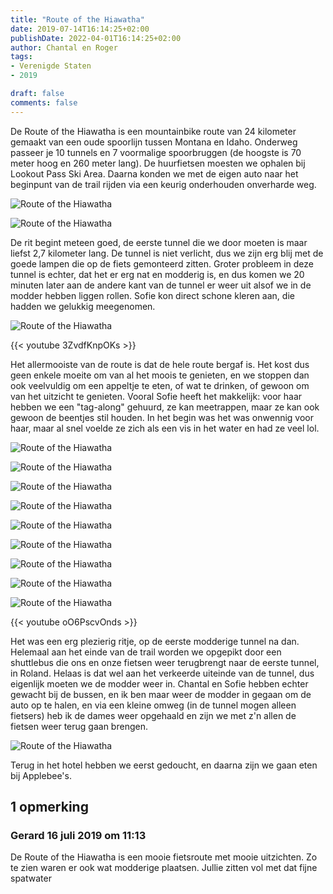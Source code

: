 ```yaml
---
title: "Route of the Hiawatha"
date: 2019-07-14T16:14:25+02:00
publishDate: 2022-04-01T16:14:25+02:00
author: Chantal en Roger
tags:
- Verenigde Staten
- 2019

draft: false
comments: false
---
```


De Route of the Hiawatha is een mountainbike route van 24 kilometer gemaakt van een oude spoorlijn tussen Montana en Idaho. Onderweg passeer je 10 tunnels en 7 voormalige spoorbruggen (de hoogste is 70 meter hoog en 260 meter lang). De huurfietsen moesten we ophalen bij Lookout Pass Ski Area. Daarna konden we met de eigen auto naar het beginpunt van de trail rijden via een keurig onderhouden onverharde weg.

![Route of the Hiawatha](./images/IMG_7600.JPG)

![Route of the Hiawatha](./images/IMG_7601.JPG)

De rit begint meteen goed, de eerste tunnel die we door moeten is maar liefst 2,7 kilometer lang. De tunnel is niet verlicht, dus we zijn erg blij met de goede lampen die op de fiets gemonteerd zitten. Groter probleem in deze tunnel is echter, dat het er erg nat en modderig is, en dus komen we 20 minuten later aan de andere kant van de tunnel er weer uit alsof we in de modder hebben liggen rollen. Sofie kon direct schone kleren aan, die hadden we gelukkig meegenomen.

![Route of the Hiawatha](./images/IMG_6133.JPG)

{{< youtube 3ZvdfKnpOKs >}}

Het allermooiste van de route is dat de hele route bergaf is. Het kost dus geen enkele moeite om van al het moois te genieten, en we stoppen dan ook veelvuldig om een appeltje te eten, of wat te drinken, of gewoon om van het uitzicht te genieten. Vooral Sofie heeft het makkelijk: voor haar hebben we een "tag-along" gehuurd, ze kan meetrappen, maar ze kan ook gewoon de beentjes stil houden. In het begin was het was onwennig voor haar, maar al snel voelde ze zich als een vis in het water en had ze veel lol.

![Route of the Hiawatha](./images/IMG_6147.JPG)

![Route of the Hiawatha](./images/IMG_6158.JPG)

![Route of the Hiawatha](./images/IMG_6161.JPG)

![Route of the Hiawatha](./images/P1010720.JPG)

![Route of the Hiawatha](./images/P1010755.JPG)

![Route of the Hiawatha](./images/P1010735.JPG)

![Route of the Hiawatha](./images/P1090264.JPG)

![Route of the Hiawatha](./images/P1090281.JPG)

![Route of the Hiawatha](./images/P1090301.JPG)

{{< youtube oO6PscvOnds >}}

Het was een erg plezierig ritje, op de eerste modderige tunnel na dan. Helemaal aan het einde van de trail worden we opgepikt door een shuttlebus die ons en onze fietsen weer terugbrengt naar de eerste tunnel, in Roland. Helaas is dat wel aan het verkeerde uiteinde van de tunnel, dus eigenlijk moeten we de modder weer in. Chantal en Sofie hebben echter gewacht bij de bussen, en ik ben maar weer de modder in gegaan om de auto op te halen, en via een kleine omweg (in de tunnel mogen alleen fietsers) heb ik de dames weer opgehaald en zijn we met z'n allen de fietsen weer terug gaan brengen.

![Route of the Hiawatha](./images/IMG_7604.JPG)

Terug in het hotel hebben we eerst gedoucht, en daarna zijn we gaan eten bij Applebee's.

## 1 opmerking

### Gerard 16 juli 2019 om 11:13

De Route of the Hiawatha is een mooie fietsroute met mooie uitzichten. Zo te zien waren er ook wat modderige plaatsen. Jullie zitten vol met dat fijne spatwater
